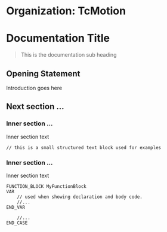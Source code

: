# Organization: TcMotion
# Documentation Title
>This is the documentation sub heading

## Opening Statement
Introduction goes here  

## Next section ... 

### Inner section ...
Inner section text

```example
// this is a small structured text block used for examples
```

### Inner section ...
Inner section text  

```declaration
FUNCTION_BLOCK MyFunctionBlock 
VAR
	// used when showing declaration and body code.
	//...
END_VAR
```
```body
	//...
END_CASE
```